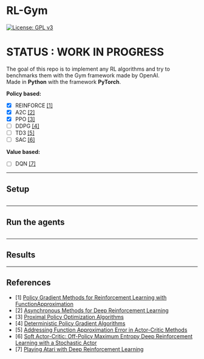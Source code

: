 # RL-Gym

[![License: GPL v3](https://img.shields.io/badge/License-GPLv3-blue.svg)](https://www.gnu.org/licenses/gpl-3.0)

# STATUS : WORK IN PROGRESS

The goal of this repo is to implement any RL algorithms and try to benchmarks them with the Gym framework made by OpenAI.  
Made in **Python** with the framework **PyTorch**.

**Policy based:**
- [x] REINFORCE [[1]](#references)
- [x] A2C [[2]](#references)
- [x] PPO [[3]](#references)
- [ ] DDPG [[4]](#references)
- [ ] TD3 [[5]](#references)
- [ ] SAC [[6]](#references)

**Value based:**
- [ ] DQN [[7]](#references)

---

## Setup

```

```

---

## Run the agents

```

```

---

## Results

---

## References

- [1] [Policy Gradient Methods for Reinforcement Learning with FunctionApproximation](https://proceedings.neurips.cc/paper/1999/file/464d828b85b0bed98e80ade0a5c43b0f-Paper.pdf)  
- [2] [Asynchronous Methods for Deep Reinforcement Learning](https://arxiv.org/abs/1602.01783)  
- [3] [Proximal Policy Optimization Algorithms](https://arxiv.org/abs/1707.06347)
- [4] [Deterministic Policy Gradient Algorithms](https://proceedings.mlr.press/v32/silver14.pdf)
- [5] [Addressing Function Approximation Error in Actor-Critic Methods](https://arxiv.org/abs/1802.09477)
- [6] [Soft Actor-Critic: Off-Policy Maximum Entropy Deep Reinforcement Learning with a Stochastic Actor](https://arxiv.org/abs/1801.01290)
- [7] [Playing Atari with Deep Reinforcement Learning](https://www.cs.toronto.edu/~vmnih/docs/dqn.pdf)

